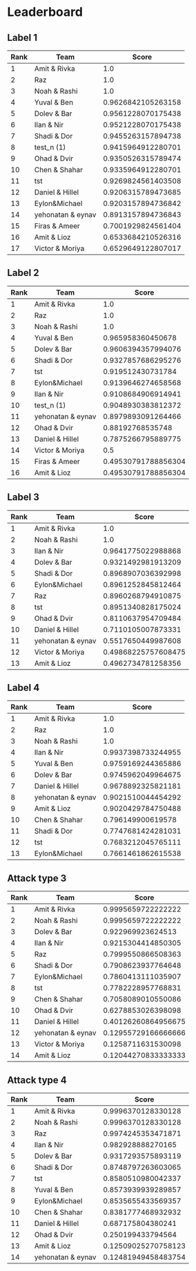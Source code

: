 # Leaderboard

## Label 1
| Rank | Team | Score |
|---|---|---|
|1|Amit & Rivka|1.0|
|2|Raz|1.0|
|3|Noah & Rashi|1.0|
|4|Yuval & Ben|0.9626842105263158|
|5|Dolev & Bar|0.9561228070175438|
|6|Ilan & Nir|0.9521228070175438|
|7|Shadi & Dor|0.9455263157894738|
|8|test_n (1)|0.9415964912280701|
|9|Ohad & Dvir|0.9350526315789474|
|10|Chen & Shahar|0.9335964912280701|
|11|tst|0.9269824561403508|
|12|Daniel & Hillel|0.9206315789473685|
|13|Eylon&Michael|0.9203157894736842|
|14|yehonatan & eynav|0.8913157894736843|
|15|Firas & Ameer|0.7001929824561404|
|16|Amit & Lioz|0.6533684210526316|
|17|Victor & Moriya|0.6529649122807017|


## Label 2
| Rank | Team | Score |
|---|---|---|
|1|Amit & Rivka|1.0|
|2|Raz|1.0|
|3|Noah & Rashi|1.0|
|4|Yuval & Ben|0.965958360450678|
|5|Dolev & Bar|0.9606394357994076|
|6|Shadi & Dor|0.9327857686295276|
|7|tst|0.919512430731784|
|8|Eylon&Michael|0.9139646274658568|
|9|Ilan & Nir|0.9108684906914941|
|10|test_n (1)|0.9048930383812372|
|11|yehonatan & eynav|0.8979893091264466|
|12|Ohad & Dvir|0.88192768535748|
|13|Daniel & Hillel|0.7875266795889775|
|14|Victor & Moriya|0.5|
|15|Firas & Ameer|0.49530791788856304|
|16|Amit & Lioz|0.49530791788856304|


## Label 3
| Rank | Team | Score |
|---|---|---|
|1|Amit & Rivka|1.0|
|2|Noah & Rashi|1.0|
|3|Ilan & Nir|0.9641775022988868|
|4|Dolev & Bar|0.9321492981913209|
|5|Shadi & Dor|0.8968907036392998|
|6|Eylon&Michael|0.8961252845812464|
|7|Raz|0.8960268794910875|
|8|tst|0.8951340828175024|
|9|Ohad & Dvir|0.8110637954709484|
|10|Daniel & Hillel|0.7110105007873331|
|11|yehonatan & eynav|0.5517650449987608|
|12|Victor & Moriya|0.49868225757608475|
|13|Amit & Lioz|0.4962734781258356|


## Label 4
| Rank | Team | Score |
|---|---|---|
|1|Amit & Rivka|1.0|
|2|Raz|1.0|
|3|Noah & Rashi|1.0|
|4|Ilan & Nir|0.9937398733244955|
|5|Yuval & Ben|0.9759169244365886|
|6|Dolev & Bar|0.9745962049964675|
|7|Daniel & Hillel|0.9678892325821181|
|8|yehonatan & eynav|0.9021510044454292|
|9|Amit & Lioz|0.9020429784750488|
|10|Chen & Shahar|0.796149900619578|
|11|Shadi & Dor|0.7747681424281031|
|12|tst|0.7683212045765111|
|13|Eylon&Michael|0.7661461862615538|


## Attack type 3
| Rank | Team | Score |
|---|---|---|
|1|Amit & Rivka|0.9995659722222222|
|2|Noah & Rashi|0.9995659722222222|
|3|Dolev & Bar|0.922969923624513|
|4|Ilan & Nir|0.9215304414850305|
|5|Raz|0.7999550866508363|
|6|Shadi & Dor|0.7908623937764648|
|7|Eylon&Michael|0.7860413111035907|
|8|tst|0.7782228957768831|
|9|Chen & Shahar|0.7058089010550086|
|10|Ohad & Dvir|0.6278853026398098|
|11|Daniel & Hillel|0.40126260864956675|
|12|yehonatan & eynav|0.12955729166666666|
|13|Victor & Moriya|0.1258711631530098|
|14|Amit & Lioz|0.12044270833333333|


## Attack type 4
| Rank | Team | Score |
|---|---|---|
|1|Amit & Rivka|0.9996370128330128|
|2|Noah & Rashi|0.9996370128330128|
|3|Raz|0.9974245353471871|
|4|Ilan & Nir|0.982928888270165|
|5|Dolev & Bar|0.9317293575893119|
|6|Shadi & Dor|0.8748797263603065|
|7|tst|0.8580510980042337|
|8|Yuval & Ben|0.8573939939289857|
|9|Eylon&Michael|0.8535655433569357|
|10|Chen & Shahar|0.8381777468932932|
|11|Daniel & Hillel|0.687175804380241|
|12|Ohad & Dvir|0.250199433794564|
|13|Amit & Lioz|0.12509025270758123|
|14|yehonatan & eynav|0.12481949458483754|


